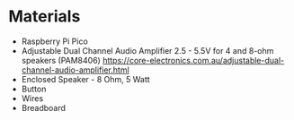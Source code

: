 # Materials

* Raspberry Pi Pico
* Adjustable Dual Channel Audio Amplifier 2.5 - 5.5V for 4 and 8-ohm speakers (PAM8406) https://core-electronics.com.au/adjustable-dual-channel-audio-amplifier.html
* Enclosed Speaker - 8 Ohm, 5 Watt
* Button
* Wires
* Breadboard
